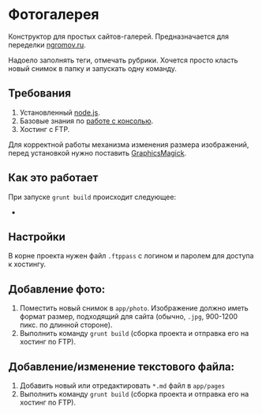 # Фотогалерея

Конструктор для простых сайтов-галерей. Предназначается для переделки [ngromov.ru](http://ngromov.ru/).

Надоело заполнять теги, отмечать рубрики. Хочется просто класть новый снимок в папку и запускать одну команду.



## Требования

1. Установленный [node.js](https://nodejs.org/en/).
2. Базовые знания по [работе с консолью](http://nicothin.ru/page/console-windows).
3. Хостинг с FTP.


Для корректной работы механизма изменения размера изображений, перед установкой нужно поставить [GraphicsMagick](http://sourceforge.net/projects/graphicsmagick/files/graphicsmagick/).



## Как это работает

При запуске `grunt build` происходит следующее:

- 



## Настройки

В корне проекта нужен файл `.ftppass` с логином и паролем для доступа к хостингу.



## Добавление фото:

1. Поместить новый снимок в `app/photo`. Изображение должно иметь формат размер, подходящий для сайта (обычно, `.jpg`, 900-1200 пикс. по длинной стороне).
2. Выполнить команду `grunt build` (сборка проекта и отправка его на хостинг по FTP).



## Добавление/изменение текстового файла:

1. Добавить новый или отредактировать `*.md` файл в `app/pages`
2. Выполнить команду `grunt build` (сборка проекта и отправка его на хостинг по FTP).
